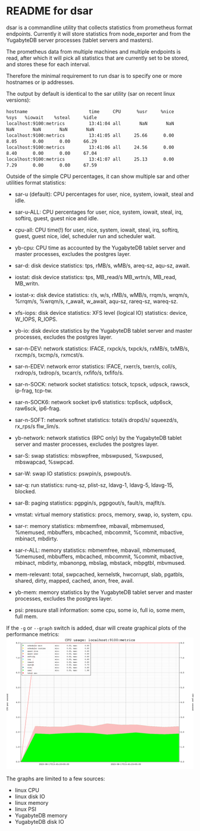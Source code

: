 # README for dsar

dsar is a commandline utility that collects statistics from prometheus format endpoints. 
Currently it will store statistics from node_exporter and from the YugabyteDB server processes (tablet servers and masters). 

The prometheus data from multiple machines and multiple endpoints is read, 
after which it will pick all statistics that are currently set to be stored, and stores these for each interval.

Therefore the minimal requirement to run dsar is to specify one or more hostnames or ip addresses.

The output by default is identical to the sar utility (sar on recent linux versions):

```shell
hostname                       time     CPU      %usr     %nice      %sys   %iowait    %steal     %idle
localhost:9100:metrics         13:41:04 all       NaN       NaN       NaN       NaN       NaN       NaN
localhost:9100:metrics         13:41:05 all     25.66      0.00      8.05      0.00      0.00     66.29
localhost:9100:metrics         13:41:06 all     24.56      0.00      8.40      0.00      0.00     67.04
localhost:9100:metrics         13:41:07 all     25.13      0.00      7.29      0.00      0.00     67.59
```

Outside of the simple CPU percentages, it can show multiple sar and other utilities format statistics:

- sar-u (default): CPU percentages for user, nice, system, iowait, steal and idle.
- sar-u-ALL: CPU percentages for user, nice, system, iowait, steal, irq, softirq, guest, guest nice and idle.
- cpu-all: CPU time(!) for user, nice, system, iowait, steal, irq, softirq, guest, guest nice, idel, scheduler run and scheduler wait.
- yb-cpu: CPU time as accounted by the YugabyteDB tablet server and master processes, excludes the postgres layer.  
  
- sar-d: disk device statistics: tps, rMB/s, wMB/s, areq-sz, aqu-sz, await.
- iostat: disk device statistics: tps, MB_read/s MB_wrtn/s, MB_read, MB_writn.
- iostat-x: disk device statistics: r/s, w/s, rMB/s, wMB/s, rrqm/s, wrqm/s, %rrqm/s, %wrqm/s, r_await, w_await, aqu-sz, rareq-sz, wareq-sz.
- xfs-iops: disk device statistics: XFS level (logical IO) statistics: device, W_IOPS, R_IOPS.
- yb-io: disk device statistics by the YugabyteDB tablet server and master processes, excludes the postgres layer.

- sar-n-DEV: network statistics: IFACE, rxpck/s, txpck/s, rxMB/s, txMB/s, rxcmp/s, txcmp/s, rxmcst/s.
- sar-n-EDEV: network error statistics: IFACE, rxerr/s, txerr/s, coll/s, rxdrop/s, txdrop/s, txcarr/s, rxfifo/s, txfifo/s.
- sar-n-SOCK: network socket statistics: totsck, tcpsck, udpsck, rawsck, ip-frag, tcp-tw.
- sar-n-SOCK6: network socket ipv6 statistics: tcp6sck, udp6sck, raw6sck, ip6-frag.
- sar-n-SOFT: network softnet statistics: total/s dropd/s/ squeezd/s, rx_rps/s flw_lim/s.
- yb-network: network statistics (RPC only) by the YugabyteDB tablet server and master processes, excludes the postgres layer.

- sar-S: swap statistics: mbswpfree, mbswpused, %swpused, mbswapcad, %swpcad.
- sar-W: swap IO statistics: pswpin/s, pswpout/s.

- sar-q: run statistics: runq-sz, plist-sz, ldavg-1, ldavg-5, ldavg-15, blocked.
- sar-B: paging statistics: pgpgin/s, pgpgout/s, fault/s, majflt/s.
- vmstat: virtual memory statistics: procs, memory, swap, io, system, cpu.
- sar-r: memory statistics: mbmemfree, mbavail, mbmemused, %memused, mbbuffers, mbcached, mbcommit, %commit, mbactive, mbinact, mbdirty.
- sar-r-ALL: memory statistics: mbmemfree, mbavail, mbmemused, %memused, mbbuffers, mbcached, mbcommit, %commit, mbactive, mbinact, mbdirty, mbanonpg, mbslag, mbstack, mbpgtbl, mbvmused.
- mem-relevant: total, swpcached, kernelstk, hwcorrupt, slab, pgatbls, shared, dirty, mapped, cached, anon, free, avail.
- yb-mem: memory statistics by the YugabyteDB tablet server and master processes, excludes the postgres layer.
- psi: pressure stall information: some cpu, some io, full io, some mem, full mem.

If the `-g` or `--graph` switch is added, dsar will create graphical plots of the performance metrics:
![CPU](doc/localhost:9100:metrics_cpu.png)

The graphs are limited to a few sources:
- linux CPU
- linux disk IO
- linux memory
- linux PSI
- YugabyteDB memory
- YugabyteDB disk IO


